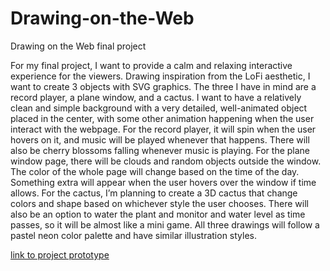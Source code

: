 # Drawing-on-the-Web
 Drawing on the Web final project


For my final project, I want to provide a calm and relaxing interactive experience for the viewers. Drawing inspiration from the LoFi aesthetic, I want to create 3 objects with SVG graphics. The three I have in mind are a record player, a plane window, and a cactus. I want to have a relatively clean and simple background with a very detailed, well-animated object placed in the center, with some other animation happening when the user interact with the webpage. 
For the record player, it will spin when the user hovers on it, and music will be played whenever that happens. There will also be cherry blossoms falling whenever music is playing. 
For the plane window page, there will be clouds and random objects outside the window. The color of the whole page will change based on the time of the day. Something extra will appear when the user hovers over the window if time allows.
For the cactus, I’m planning to create a 3D cactus that change colors and shape based on whichever style the user chooses. There will also be an option to water the plant and monitor and water level as time passes, so it will be almost like a mini game. 
All three drawings will follow a pastel neon color palette and have similar illustration styles. 

[link to project prototype]((https://i6.cims.nyu.edu/~zs1282/drawing/finalproject/))